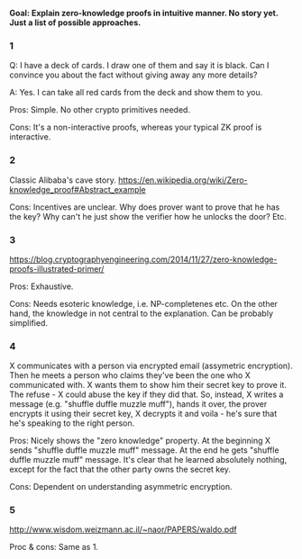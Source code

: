 **Goal: Explain zero-knowledge proofs in intuitive manner. No story yet. Just a list of possible approaches.**

### 1

Q: I have a deck of cards. I draw one of them and say it is black. Can I convince you about the fact without giving away any more details?

A: Yes. I can take all red cards from the deck and show them to you.

Pros: Simple. No other crypto primitives needed.

Cons: It's a non-interactive proofs, whereas your typical ZK proof is interactive.

### 2

Classic Alibaba's cave story. <https://en.wikipedia.org/wiki/Zero-knowledge_proof#Abstract_example>

Cons: Incentives are unclear. Why does prover want to prove that he has the key? Why can't he just show the verifier how he unlocks the door? Etc.

### 3

<https://blog.cryptographyengineering.com/2014/11/27/zero-knowledge-proofs-illustrated-primer/>

Pros: Exhaustive.

Cons: Needs esoteric knowledge, i.e. NP-completenes etc. On the other hand, the knowledge in not central to the explanation. Can be probably simplified.

### 4

X communicates with a person via encrypted email (assymetric encryption). Then he meets a person who claims they've been the one who X communicated with. X wants them to show him their secret key to prove it. The refuse - X could abuse the key if they did that. So, instead, X writes a message (e.g. "shuffle duffle muzzle muff"), hands it over, the prover encrypts it using their secret key, X decrypts it and voila - he's sure that he's speaking to the right person.

Pros: Nicely shows the "zero knowledge" property. At the beginning X sends "shuffle duffle muzzle muff" message. At the end he gets "shuffle duffle muzzle muff" message. It's clear that he learned absolutely nothing, except for the fact that the other party owns the secret key.

Cons: Dependent on understanding asymmetric encryption.

### 5

<http://www.wisdom.weizmann.ac.il/~naor/PAPERS/waldo.pdf>

Proc & cons: Same as 1.
